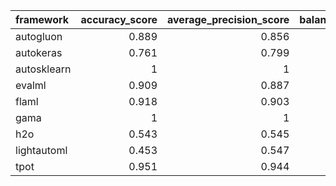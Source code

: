 | framework   |   accuracy_score |   average_precision_score |   balanced_accuracy_score |   cohen_kappa_score |   f1_score_macro |   f1_score_micro |   f1_score_weighted |   matthews_corrcoef |   precision_score |   recall_score |   roc_auc_score | training_time   | test_time   |
|:------------|-----------------:|--------------------------:|--------------------------:|--------------------:|-----------------:|-----------------:|--------------------:|--------------------:|------------------:|---------------:|----------------:|:----------------|:------------|
| autogluon   |            0.889 |                     0.856 |                     0.886 |               0.775 |            0.887 |            0.889 |               0.889 |               0.776 |             0.884 |          0.917 |           0.886 | 00:00:15        | 00:00:00    |
| autokeras   |            0.761 |                     0.799 |                     0.781 |               0.539 |            0.757 |            0.761 |               0.754 |               0.602 |             0.987 |          0.571 |           0.781 | 00:00:13        | 00:00:00    |
| autosklearn |            1     |                     1     |                     1     |               1     |            1     |            1     |               1     |               1     |             1     |          1     |           1     | 00:10:15        | 00:00:02    |
| evalml      |            0.909 |                     0.887 |                     0.909 |               0.817 |            0.909 |            0.909 |               0.909 |               0.817 |             0.917 |          0.917 |           0.909 | 00:05:05        | 00:00:00    |
| flaml       |            0.918 |                     0.903 |                     0.919 |               0.834 |            0.917 |            0.918 |               0.918 |               0.835 |             0.938 |          0.91  |           0.919 | 00:05:00        | 00:00:00    |
| gama        |            1     |                     1     |                     1     |               1     |            1     |            1     |               1     |               1     |             1     |          1     |           1     | 00:04:30        | 00:00:00    |
| h2o         |            0.543 |                     0.545 |                     0.496 |              -0.008 |            0.352 |            0.543 |               0.385 |              -0.058 |             0.545 |          0.992 |           0.496 | 00:05:02        | 00:00:00    |
| lightautoml |            0.453 |                     0.547 |                     0.5   |               0     |            0.312 |            0.453 |               0.282 |               0     |             0     |          0     |           0.5   | 00:01:01        | 00:00:00    |
| tpot        |            0.951 |                     0.944 |                     0.952 |               0.901 |            0.95  |            0.951 |               0.951 |               0.901 |             0.969 |          0.94  |           0.952 | 00:05:22        | 00:00:00    |
